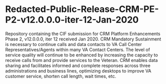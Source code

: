# Redacted-Public-Release-CRM-PE-P2-v12.0.0.0-iter-12-Jan-2020
Repository containing the CIF submission for CRM Platform Enhancements Phase 2, v12.0.0.0, iter 12 received Jan 2020.
CRM Mandatory Sustainment is necessary to continue calls and data contacts to VA Call Center Representatives/Agents within many VA Contact Centers. The level of service quality will continue to be enhanced by increasing the capacity to receive calls from and provide services to the Veteran. CRM enables data sharing and facilitates informed and complete responses across three administrations and business lines, optimizing desktops to improve VA customer service, shorten call length, wait times, etc.

